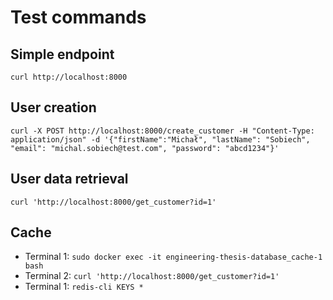 # Test commands

## Simple endpoint
`curl http://localhost:8000`

## User creation
`curl -X POST http://localhost:8000/create_customer -H "Content-Type: application/json" -d '{"firstName":"Michał", "lastName": "Sobiech", "email": "michal.sobiech@test.com", "password": "abcd1234"}'`

## User data retrieval
`curl 'http://localhost:8000/get_customer?id=1'`

## Cache
- Terminal 1: `sudo docker exec -it engineering-thesis-database_cache-1 bash`
- Terminal 2: `curl 'http://localhost:8000/get_customer?id=1'`
- Terminal 1: `redis-cli KEYS *`
